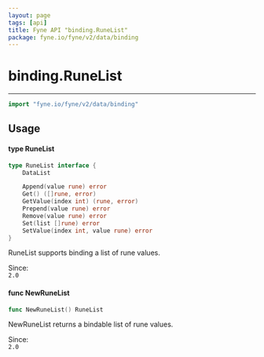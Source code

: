 ```yaml
---
layout: page
tags: [api]
title: Fyne API "binding.RuneList"
package: fyne.io/fyne/v2/data/binding
---
```


# binding.RuneList
---
```go
import "fyne.io/fyne/v2/data/binding"
```

## Usage

#### type RuneList

```go
type RuneList interface {
	DataList

	Append(value rune) error
	Get() ([]rune, error)
	GetValue(index int) (rune, error)
	Prepend(value rune) error
	Remove(value rune) error
	Set(list []rune) error
	SetValue(index int, value rune) error
}
```

RuneList supports binding a list of rune values.


<div class="since">Since: <code>
2.0</code></div>

#### func  NewRuneList

```go
func NewRuneList() RuneList
```
NewRuneList returns a bindable list of rune values.


<div class="since">Since: <code>
2.0</code></div>
